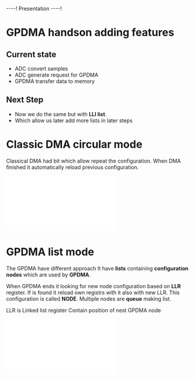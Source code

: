 ----!
Presentation
----!

# GPDMA handson adding features

## Current state

* ADC convert samples
* ADC generate request for GPDMA
* GPDMA transfer data to memory

## Next Step

* Now we do the same but with **LLI list**.
* Which allow us later add more lists in later steps

# Classic DMA circular mode

Classical DMA had bit which allow repeat the configuration.
When DMA finished it automatically reload previous configuration.

![old circular](./img/old_dma_circular.json)

# GPDMA list mode

The GPDMA have different approach
It have **lists** containing **configuration nodes** which are used by **GPDMA**.

When GPDMA ends it looking for new node configuration based on **LLR** register. If is found it reload own registrs with it also with new LLR.
This configuration is called **NODE**. Multiple nodes are **queue** making list. 

<ainfo>
LLR is Linked list register
Contain position of nest GPDMA node
</ainfo>

![gpdma list](./img/gpdma_list.json)
